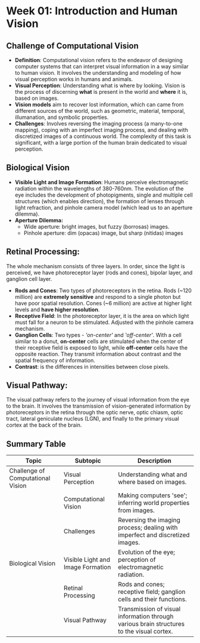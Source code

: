 # Week 01: Introduction and Human Vision


## **Challenge of Computational Vision**

   - **Definition**: Computational vision refers to the endeavor of designing computer systems that can interpret visual information in a way similar to human vision. It involves the understanding and modeling of how visual perception works in humans and animals.
   - **Visual Perception**: Understanding what is where by looking. Vision is the process of discerning **what** is present in the world and **where** it is, based on images.
   - **Vision models** aim to recover lost information, which can came from different sources of the world, such as geometric, material, temporal, illumanation, and symbolic properties.
   - **Challenges**: Involves reversing the imaging process (a many-to-one mapping), coping with an imperfect imaging process, and dealing with discretized images of a continuous world. The complexity of this task is significant, with a large portion of the human brain dedicated to visual perception.

## **Biological Vision**
   - **Visible Light and Image Formation**: Humans perceive electromagnetic radiation within the wavelengths of 380-760nm. The evolution of the eye includes the development of photopigments, single and multiple cell structures (which enables direction), the formation of lenses through light refraction, and pinhole camera model (which lead us to an aperture dilemma).
   - **Aperture Dilemma:**
        - Wide aperture: bright images, but fuzzy (borrosas) images.
        - Pinhole aperture: dim (opacas) image, but sharp (nitidas) images

## **Retinal Processing**:

The whole mechanism consists of three layers. In order, since the light is perceived, we have photoreceptor layer (rods and cones), bipolar layer, and ganglion cell layer.

- **Rods and Cones**: Two types of photoreceptors in the retina. Rods (~120 million) are **extremely sensitive** and respond to a single photon but have poor spatial resolution. Cones (~6 million) are active at higher light levels and **have higher resolution**.
- **Receptive Field**: In the photoreceptor layer, it is the area on which light must fall for a neuron to be stimulated. Adjusted with the pinhole camera mechanism.
- **Ganglion Cells**: Two types - *'on-center'* and *'off-center'*.
With a cell similar to a donut, **on-center** cells are stimulated when the center of their receptive field is exposed to light, while **off-center** cells have the opposite reaction. They transmit information about contrast and the spatial frequency of information.
- **Contrast**: is the differences in intensities between close pixels.

## **Visual Pathway**: 

The visual pathway refers to the journey of visual information from the eye to the brain. It involves the transmission of vision-generated information by photoreceptors in the retina through the optic nerve, optic chiasm, optic tract, lateral geniculate nucleus (LGN), and finally to the primary visual cortex at the back of the brain. 

## Summary Table

| Topic | Subtopic | Description |
|-------|----------|-------------|
| Challenge of Computational Vision | Visual Perception | Understanding what and where based on images. |
|  | Computational Vision | Making computers 'see'; inferring world properties from images. |
|  | Challenges | Reversing the imaging process; dealing with imperfect and discretized images. |
| Biological Vision | Visible Light and Image Formation | Evolution of the eye; perception of electromagnetic radiation. |
|  | Retinal Processing | Rods and cones; receptive field; ganglion cells and their functions. |
|  | Visual Pathway | Transmission of visual information through various brain structures to the visual cortex. |
